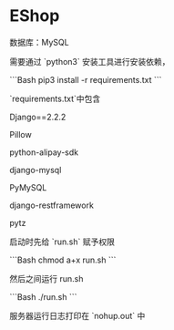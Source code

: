 # EShop

<p>数据库：MySQL</p>
<p>需要通过 `python3` 安装工具进行安装依赖，</p>
```Bash
pip3 install -r requirements.txt
```
<p>`requirements.txt`中包含</p>
<p>Django==2.2.2</p>
<p>Pillow</p>
<p>python-alipay-sdk</p>
<p>django-mysql</p>
<p>PyMySQL</p>
<p>django-restframework</p>
<p>pytz</p>
<p>启动时先给 `run.sh` 赋予权限</p>
```Bash
chmod a+x run.sh
```
<p>然后之间运行 run.sh </p>
```Bash
./run.sh
```
<p>服务器运行日志打印在 `nohup.out` 中</p>
